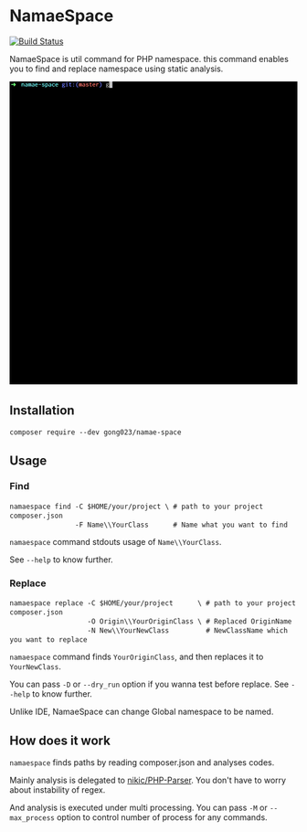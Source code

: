NamaeSpace
==========

[![Build Status](https://travis-ci.org/gong023/namae-space.svg?branch=master)](https://travis-ci.org/gong023/namae-space)

NamaeSpace is util command for PHP namespace. this command enables you to find and replace namespace using static analysis.

![gif](https://github.com/gong023/namae-space/blob/master/sample.gif)

## Installation

```
composer require --dev gong023/namae-space
```

## Usage

### Find

```
namaespace find -C $HOME/your/project \ # path to your project composer.json
                -F Name\\YourClass      # Name what you want to find
```

`namaespace` command stdouts usage of `Name\\YourClass`.

See `--help` to know further.

### Replace

```
namaespace replace -C $HOME/your/project      \ # path to your project composer.json
                   -O Origin\\YourOriginClass \ # Replaced OriginName
                   -N New\\YourNewClass         # NewClassName which you want to replace
```

`namaespace` command finds `YourOriginClass`, and then replaces it to `YourNewClass`.

You can pass `-D` or `--dry_run` option if you wanna test before replace. See `--help` to know further.

Unlike IDE, NamaeSpace can change Global namespace to be named.

## How does it work

`namaespace` finds paths by reading composer.json and analyses codes. 

Mainly analysis is delegated to [nikic/PHP-Parser](https://github.com/nikic/PHP-Parser/). You don't have to worry about instability of regex.

And analysis is executed under multi processing. You can pass `-M` or `--max_process` option to control number of process for any commands.
